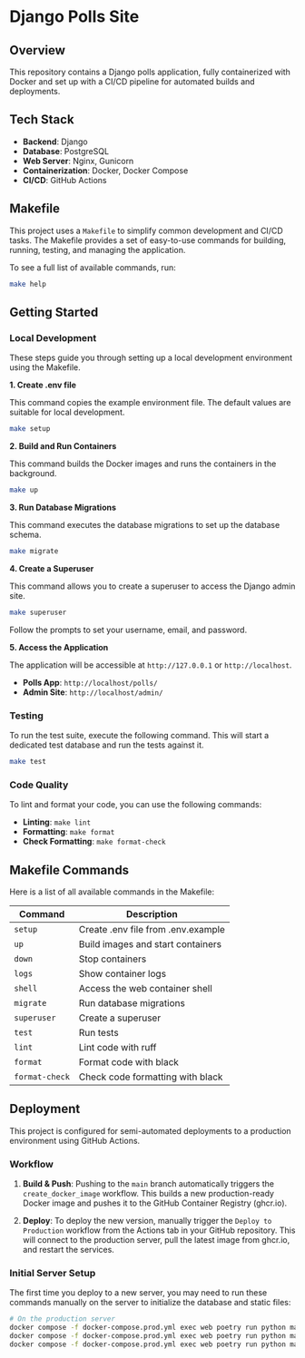 # Django Polls Site

## Overview

This repository contains a Django polls application, fully containerized with Docker and set up with a CI/CD pipeline for automated builds and deployments.

## Tech Stack

*   **Backend**: Django
*   **Database**: PostgreSQL
*   **Web Server**: Nginx, Gunicorn
*   **Containerization**: Docker, Docker Compose
*   **CI/CD**: GitHub Actions

## Makefile

This project uses a `Makefile` to simplify common development and CI/CD tasks. The Makefile provides a set of easy-to-use commands for building, running, testing, and managing the application.

To see a full list of available commands, run:

```bash
make help
```

## Getting Started

### Local Development

These steps guide you through setting up a local development environment using the Makefile.

**1. Create .env file**

This command copies the example environment file. The default values are suitable for local development.

```bash
make setup
```

**2. Build and Run Containers**

This command builds the Docker images and runs the containers in the background.

```bash
make up
```

**3. Run Database Migrations**

This command executes the database migrations to set up the database schema.

```bash
make migrate
```

**4. Create a Superuser**

This command allows you to create a superuser to access the Django admin site.

```bash
make superuser
```

Follow the prompts to set your username, email, and password.

**5. Access the Application**

The application will be accessible at `http://127.0.0.1` or `http://localhost`.

*   **Polls App**: `http://localhost/polls/`
*   **Admin Site**: `http://localhost/admin/`

### Testing

To run the test suite, execute the following command. This will start a dedicated test database and run the tests against it.

```bash
make test
```

### Code Quality

To lint and format your code, you can use the following commands:

*   **Linting**: `make lint`
*   **Formatting**: `make format`
*   **Check Formatting**: `make format-check`

## Makefile Commands

Here is a list of all available commands in the Makefile:

| Command        | Description                                       |
|----------------|---------------------------------------------------|
| `setup`        | Create .env file from .env.example                |
| `up`           | Build images and start containers                 |
| `down`         | Stop containers                                   |
| `logs`         | Show container logs                               |
| `shell`        | Access the web container shell                    |
| `migrate`      | Run database migrations                           |
| `superuser`    | Create a superuser                                |
| `test`         | Run tests                                         |
| `lint`         | Lint code with ruff                               |
| `format`       | Format code with black                            |
| `format-check` | Check code formatting with black                  |

## Deployment

This project is configured for semi-automated deployments to a production environment using GitHub Actions.

### Workflow

1.  **Build & Push**: Pushing to the `main` branch automatically triggers the `create_docker_image` workflow. This builds a new production-ready Docker image and pushes it to the GitHub Container Registry (ghcr.io).

2.  **Deploy**: To deploy the new version, manually trigger the `Deploy to Production` workflow from the Actions tab in your GitHub repository. This will connect to the production server, pull the latest image from ghcr.io, and restart the services.

### Initial Server Setup

The first time you deploy to a new server, you may need to run these commands manually on the server to initialize the database and static files:

```bash
# On the production server
docker compose -f docker-compose.prod.yml exec web poetry run python manage.py migrate
docker compose -f docker-compose.prod.yml exec web poetry run python manage.py collectstatic --no-input
docker compose -f docker-compose.prod.yml exec web poetry run python manage.py createsuperuser
```